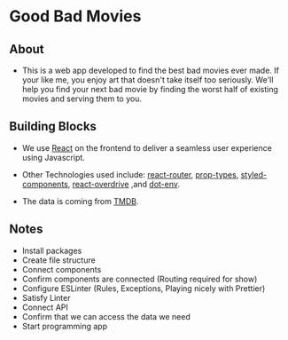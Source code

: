 # Good Bad Movies

## About

- This is a web app developed to find the best bad movies ever made. If your like me, you enjoy art that doesn't take itself too seriously. We'll help you find your next bad movie by finding the worst half of existing movies and serving them to you.

## Building Blocks

- We use [React](https://reactjs.org/docs/create-a-new-react-app.html) on the frontend to deliver a seamless user experience using Javascript.

- Other Technologies used include: [react-router](https://reactrouter.com/web/api/Link/component-reactcomponent), [prop-types](https://github.com/facebook/prop-types), [styled-components](https://styled-components.com/docs/basics#styling-any-component), [react-overdrive](https://github.com/berzniz/react-overdrive) ,and [dot-env](https://github.com/motdotla/dotenv).

- The data is coming from [TMDB](https://www.themoviedb.org/documentation/api/discover).

## Notes

- Install packages
- Create file structure
- Connect components
- Confirm components are connected (Routing required for show)
- Configure ESLinter (Rules, Exceptions, Playing nicely with Prettier)
- Satisfy Linter
- Connect API
- Confirm that we can access the data we need
- Start programming app
